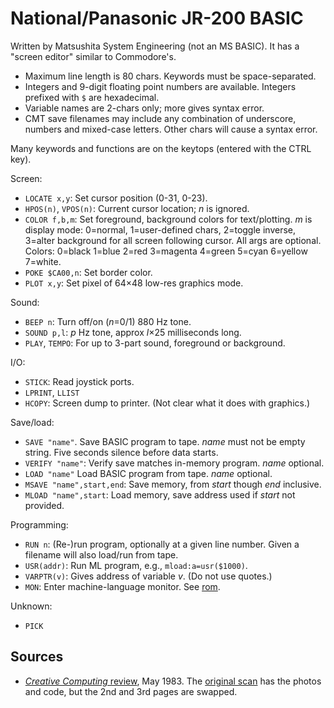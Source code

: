 National/Panasonic JR-200 BASIC
===============================

Written by Matsushita System Engineering (not an MS BASIC). It has a
"screen editor" similar to Commodore's.

- Maximum line length is 80 chars. Keywords must be space-separated.
- Integers and 9-digit floating point numbers are available. Integers
  prefixed with `$` are hexadecimal.
- Variable names are 2-chars only; more gives syntax error.
- CMT save filenames may include any combination of underscore, numbers and
  mixed-case letters. Other chars will cause a syntax error.

Many keywords and functions are on the keytops (entered with the CTRL key).

Screen:
- `LOCATE x,y`: Set cursor position (0-31, 0-23).
- `HPOS(n)`, `VPOS(n)`: Current cursor location; _n_ is ignored.
- `COLOR f,b,m`: Set foreground, background colors for text/plotting. _m_
  is display mode: 0=normal, 1=user-defined chars, 2=toggle inverse,
  3=alter background for all screen following cursor. All args are
  optional. Colors: 0=black 1=blue 2=red 3=magenta 4=green 5=cyan 6=yellow
  7=white.
- `POKE $CA00,n`: Set border color.
- `PLOT x,y`: Set pixel of 64×48 low-res graphics mode.

Sound:
- `BEEP n`: Turn off/on (_n_=0/1) 880 Hz tone.
- `SOUND p,l`: _p_ Hz tone, approx _l_×25 milliseconds long.
- `PLAY`, `TEMPO`: For up to 3-part sound, foreground or background.

I/O:
- `STICK`: Read joystick ports.
- `LPRINT`, `LLIST`
- `HCOPY`: Screen dump to printer. (Not clear what it does with graphics.)

Save/load:
- `SAVE "name"`. Save BASIC program to tape. _name_ must not be empty
  string. Five seconds silence before data starts.
- `VERIFY "name"`: Verify save matches in-memory program. _name_ optional.
- `LOAD "name"` Load BASIC program from tape. _name_ optional.
- `MSAVE "name",start,end`: Save memory, from _start_ though _end_
  inclusive.
- `MLOAD "name",start`: Load memory, save address used if _start_ not
  provided.

Programming:
- `RUN n`: (Re-)run program, optionally at a given line number. Given a
  filename will also load/run from tape.
- `USR(addr)`: Run ML program, e.g., `mload:a=usr($1000)`.
- `VARPTR(v)`: Gives address of variable _v_. (Do not use quotes.)
- `MON`: Enter machine-language monitor. See [rom](rom.md).

Unknown:
- `PICK`


Sources
-------

- [_Creative Computing_ review][ccreview], May 1983. The [original
  scan][ccreview-orig] has the photos and code, but the 2nd and 3rd pages
  are swapped.



<!-------------------------------------------------------------------->
[ccreview]: https://www.atarimagazines.com/creative/v9n5/16_Panasonic_JR200.php
[ccreview-orig]: https://archive.org/stream/creativecomputing-1983-05./Creative_Computing_v09_n05_1983_05#page/n19/mode/1up

